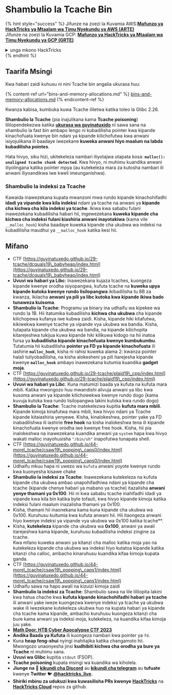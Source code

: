 # Shambulio la Tcache Bin

{% hint style="success" %}
Jifunze na zoezi la Kuvamia AWS:<img src="/.gitbook/assets/arte.png" alt="" data-size="line">[**Mafunzo ya HackTricks ya Mtaalam wa Timu Nyekundu ya AWS (ARTE)**](https://training.hacktricks.xyz/courses/arte)<img src="/.gitbook/assets/arte.png" alt="" data-size="line">\
Jifunze na zoezi la Kuvamia GCP: <img src="/.gitbook/assets/grte.png" alt="" data-size="line">[**Mafunzo ya HackTricks ya Mtaalam wa Timu Nyekundu ya GCP (GRTE)**<img src="/.gitbook/assets/grte.png" alt="" data-size="line">](https://training.hacktricks.xyz/courses/grte)

<details>

<summary>unga mkono HackTricks</summary>

* Angalia [**mpango wa usajili**](https://github.com/sponsors/carlospolop)!
* **Jiunge na** 💬 [**Kikundi cha Discord**](https://discord.gg/hRep4RUj7f) au kikundi cha [**telegram**](https://t.me/peass) au **fuata** sisi kwenye **Twitter** 🐦 [**@hacktricks\_live**](https://twitter.com/hacktricks\_live)**.**
* **Shiriki mbinu za kuvamia kwa kuwasilisha PRs kwa** [**HackTricks**](https://github.com/carlospolop/hacktricks) na [**HackTricks Cloud**](https://github.com/carlospolop/hacktricks-cloud) github repos.

</details>
{% endhint %}

## Taarifa Msingi

Kwa habari zaidi kuhusu ni nini Tcache bin angalia ukurasa huu:

{% content-ref url="bins-and-memory-allocations.md" %}
[bins-and-memory-allocations.md](bins-and-memory-allocations.md)
{% endcontent-ref %}

Kwanza kabisa, kumbuka kuwa Tcache ililetwa katika toleo la Glibc 2.26.

**Shambulio la Tcache** (pia inajulikana kama **Tcache poisoning**) lililopendekezwa katika [**ukurasa wa guyinatuxido**](https://guyinatuxedo.github.io/29-tcache/tcache\_explanation/index.html) ni sawa sana na shambulio la fast bin ambapo lengo ni kubadilisha pointer kwa kipande kinachofuata kwenye bin ndani ya kipande kilichofutwa kwa anwani isiyojulikana ili baadaye iwezekane **kuweka anwani hiyo maalum na labda kubadilisha pointes**.

Hata hivyo, siku hizi, ukitekeleza nambari iliyotajwa utapata kosa: **`malloc(): unaligned tcache chunk detected`**. Kwa hivyo, ni muhimu kuandika anwani iliyolingana katika pointer mpya (au kutekeleza mara za kutosha nambari ili anwani iliyoandikwa iwe kweli imeunganishwa).

### Shambulio la indeksi za Tcache

Kawaida inawezekana kupata mwanzoni mwa rundo kipande kinachohifadhi **idadi ya vipande kwa kila indeksi** ndani ya tcache na anwani ya **kipande cha kichwa cha kila indeksi ya tcache**. Ikiwa kwa sababu fulani inawezekana kubadilisha habari hii, ingewezekana **kuweka kipande cha kichwa cha indeksi fulani kiashiria anwani inayotakiwa** (kama vile `__malloc_hook`) kisha baadaye kuweka kipande cha ukubwa wa indeksi na kubadilisha maudhui ya `__malloc_hook` katika kesi hii.

## Mifano

* CTF [https://guyinatuxedo.github.io/29-tcache/dcquals19\_babyheap/index.html](https://guyinatuxedo.github.io/29-tcache/dcquals19\_babyheap/index.html)
* **Uvuvi wa habari ya Libc**: Inawezekana kujaza tcaches, kuongeza kipande kwenye orodha isiyopangwa, kufuta tcache na **kuweka upya kipande kutoka kwenye rundo lisilopangwa** ikibadilisha tu 8B za kwanza, ikiiacha **anwani ya pili ya libc kutoka kwa kipande ikiwa bado tunaweza kuisoma**.
* **Shambulio la Tcache**: Programu ya binary ina udhaifu wa kipekee wa rundo la 1B. Hii itatumika kubadilisha **kichwa cha ukubwa** cha kipande kilichopewa kufanya iwe kubwa zaidi. Kisha, kipande hiki kitafutwa, kikiwekwa kwenye tcache ya vipande vya ukubwa wa bandia. Kisha, tutapata kipande cha ukubwa wa bandia, na kipande kilichopita kitarejeshwa tukijua kuwa kipande hiki kilikuwa kidogo na hii inatoa fursa ya **kubadilisha kipande kinachofuata kwenye kumbukumbu**.\
Tutatumia hii kubadilisha **pointer ya FD ya kipande kinachofuata** ili iashirie **`malloc_hook`**, kisha ni rahisi kuweka alama 2: kwanza pointer halali tuliyobadilisha, na kisha alokesheni ya pili itarejesha kipande kwenye **`malloc_hook`** ambayo inawezekana kutumia kuandika **gadget moja**.
* CTF [https://guyinatuxedo.github.io/29-tcache/plaid19\_cpp/index.html](https://guyinatuxedo.github.io/29-tcache/plaid19\_cpp/index.html)
* **Uvuvi wa habari ya Libc**: Kuna matumizi baada ya kufuta na kufuta mara mbili. Katika mwongozo huu mwandishi alivuja anwani ya libc kwa kusoma anwani ya kipande kilichowekwa kwenye rundo dogo (kama kuvuja kutoka kwa rundo lisilopangwa lakini kutoka kwa rundo dogo)
* **Shambulio la Tcache**: Tcache inatekelezwa kupitia **kufuta mara mbili**. Kipande kimoja kinafutwa mara mbili, kwa hivyo ndani ya Tcache kipande kitaiashiria yenyewe. Kisha, kinalokeshwa, pointer yake ya FD inabadilishwa ili iashirie **free hook** na kisha inalokeshwa tena ili kipande kinachofuata kwenye orodha iwe kwenye free hook. Kisha, hii pia inalokeshwa na inawezekana kuandika anwani ya `system` hapa kwa hivyo wakati malloc inayohusisha `"/bin/sh"` inapofutwa tunapata shell.
* CTF [https://guyinatuxedo.github.io/44-more\_tcache/csaw19\_popping\_caps0/index.html](https://guyinatuxedo.github.io/44-more\_tcache/csaw19\_popping\_caps0/index.html)
* Udhaifu mkuu hapa ni uwezo wa `kufuta` anwani yoyote kwenye rundo kwa kuonyesha kisawe chake
* **Shambulio la indeksi za Tcache**: Inawezekana kutekeleza na kufuta kipande cha ukubwa ambao unapohifadhiwa ndani ya kipande cha tcache (kipande chenye habari ya mabano ya tcache) itazalisha **anwani yenye thamani ya 0x100**. Hii ni kwa sababu tcache inahifadhi idadi ya vipande kwa kila bin katika byte tofauti, kwa hivyo kipande kimoja katika indeksi fulani maalum inazalisha thamani ya 0x100.
* Kisha, thamani hii inaonekana kama kuna kipande cha ukubwa wa 0x100. Kuruhusu kuitumia kwa kufuta anwani hii. Hii itaongeza anwani hiyo kwenye indeksi ya vipande vya ukubwa wa 0x100 katika tcache**.
* Kisha, **kutekeleza** kipande cha ukubwa wa **0x100**, anwani ya awali itarejeshwa kama kipande, kuruhusu kubadilisha indeksi zingine za tcache.\
Kwa mfano kuweka anwani ya kitanzi cha malloc katika moja yao na kutekeleza kipande cha ukubwa wa indeksi hiyo kutatoa kipande katika kitanzi cha calloc, ambacho kinaruhusu kuandika kifaa kimoja kupata ganda.
* CTF [https://guyinatuxedo.github.io/44-more\_tcache/csaw19\_popping\_caps1/index.html](https://guyinatuxedo.github.io/44-more\_tcache/csaw19\_popping\_caps1/index.html)
* Udhaifu sawa na hapo awali na kizuizi kimoja zaidi
* **Shambulio la indeksi za Tcache**: Shambulio sawa na lile lililopita lakini kwa hatua chache kwa **kufuta kipande kinachohifadhi habari ya tcache** ili anwani yake iweze kuongezwa kwenye indeksi ya tcache ya ukubwa wake ili iwezekane kutekeleza ukubwa huo na kupata habari ya kipande cha tcache kama kipande, ambacho kuruhusu kuongeza kitanzi cha bure kama anwani ya indeksi moja, kutekeleza, na kuandika kifaa kimoja juu yake.
* [**Math Door. HTB Cyber Apocalypse CTF 2023**](https://7rocky.github.io/en/ctf/other/htb-cyber-apocalypse/math-door/)
* **Andika Baada ya Kufuta** ili kuongeza nambari kwa pointer ya `fd`.
* Kuna **heap feng-shui** nyingi inahitajika katika changamoto hii. Mwongozo unaonyesha jinsi **kudhibiti kichwa cha orodha ya bure ya Tcache** ni muhimu sana.
* **Uvuvi wa Glibc** kupitia `stdout` (FSOP).
* **Tcache poisoning** kupata msingi wa kuandika wa kiholela.
* **Jiunge na** 💬 [**kikundi cha Discord**](https://discord.gg/hRep4RUj7f) au [**kikundi cha telegram**](https://t.me/peass) au **tufuate** kwenye **Twitter** 🐦 [**@hacktricks\_live**](https://twitter.com/hacktricks\_live)**.**
* **Shiriki mbinu za udukuzi kwa kuwasilisha PRs kwenye** [**HackTricks**](https://github.com/carlospolop/hacktricks) na [**HackTricks Cloud**](https://github.com/carlospolop/hacktricks-cloud) repos za github.
